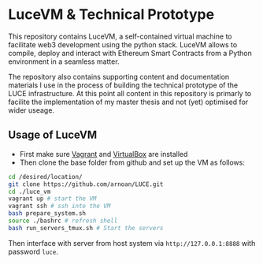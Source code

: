 # LuceVM & Technical Prototype

This repository contains LuceVM, a self-contained virtual machine to facilitate web3 development using the python stack. LuceVM allows to compile, deploy and interact with Ethereum Smart Contracts from a Python environment in a seamless matter.

The repository also contains supporting content and documentation materials I use in the process of building the technical prototype of the LUCE infrastructure. At this point all content in this repository is primarly to facilite the implementation of my master thesis and not (yet) optimised for wider useage.

## Usage of LuceVM

* First make sure [Vagrant](https://www.vagrantup.com/) and [VirtualBox](https://www.virtualbox.org/) are installed
* Then clone the base folder from github and set up the VM as follows:

```bash
cd /desired/location/
git clone https://github.com/arnoan/LUCE.git
cd ./luce_vm 
vagrant up # start the VM
vagrant ssh # ssh into the VM
bash prepare_system.sh
source ./bashrc # refresh shell
bash run_servers_tmux.sh # Start the servers
```
Then interface with server from host system via `http://127.0.0.1:8888` with password `luce`.

